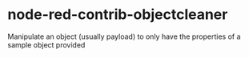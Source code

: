 # node-red-contrib-objectcleaner
Manipulate an object (usually payload) to only have the properties of a sample object provided

